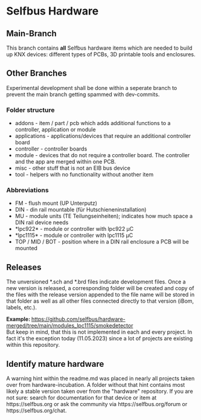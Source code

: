 <h1>Selfbus Hardware</h1>
<h2>Main-Branch</h2>
This branch contains <b>all</b> Selfbus hardware items which are needed to build up KNX devices: different types of PCBs, 3D printable tools and enclosures. 

<h2>Other Branches</h2>
Experimental development shall be done within a seperate branch to prevent the main branch getting spammed with dev-commits. 

<h3>Folder structure</h3>
<ul>
<li> addons - item / part / pcb which adds additional functions to a controller, application or module 
<li> applications - applications/devices that require an additional controller board
<li> controller - controller boards
<li> module - devices that do not require a controller board. The controller and the app are merged within one PCB. 
<li> misc - other stuff that is not an EIB bus device
<li> tool - helpers with no functionality without another item
</ul>

<h3>Abbreviations</h3>
<ul>
<li>FM - flush mount (UP Unterputz)
<li>DIN - din rail mountable (für Hutschieneninstallation)
<li>MU - module units (TE Teilungseinheiten); indicates how much space a DIN rail device needs 
<li>*lpc922* - module or controller with lpc922 µC
<li>*lpc1115* - module or controller with lpc1115 µC
<li>TOP / MID / BOT - position where in a DIN rail enclosure a PCB will be mounted
</ul>

<h2>Releases</h2>
The unversioned *.sch and *.brd files indicate development files. 
Once a new version is released, a corresponding folder will be created and copy of the files with the release version appended to the file name will be stored in that folder as well as all other files connected directly to that version (iBom, labels, etc.).

<b>Example: </b>https://github.com/selfbus/hardware-merged/tree/main/modules_lpc1115/smokedetector <br/>
But keep in mind, that this is not implemented in each and every project. In fact it's the exception today (11.05.2023) since a lot of projects are existing within this repository. 
  
<h2>Identify mature hardware</h2>
A warning hint within the readme.md was placed in nearly all projects taken over from hardware-incubation. A folder without that hint contains most likely a stable version taken over from the "hardware" repository. If you are not sure: search for documentation for that device or item at https://selfbus.org or ask the community via https://selfbus.org/forum or https://selfbus.org/chat.
